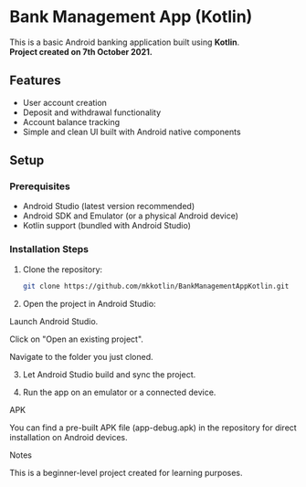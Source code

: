# Bank Management App (Kotlin)

This is a basic Android banking application built using **Kotlin**.  
**Project created on 7th October 2021.**

## Features
- User account creation
- Deposit and withdrawal functionality
- Account balance tracking
- Simple and clean UI built with Android native components

## Setup

### Prerequisites
- Android Studio (latest version recommended)
- Android SDK and Emulator (or a physical Android device)
- Kotlin support (bundled with Android Studio)

### Installation Steps
1. Clone the repository:
   ```bash
   git clone https://github.com/mkkotlin/BankManagementAppKotlin.git
   
2. Open the project in Android Studio:

Launch Android Studio.

Click on "Open an existing project".

Navigate to the folder you just cloned.



3. Let Android Studio build and sync the project.


4. Run the app on an emulator or a connected device.



APK

You can find a pre-built APK file (app-debug.apk) in the repository for direct installation on Android devices.


Notes

This is a beginner-level project created for learning purposes.
